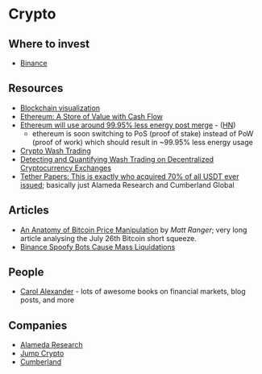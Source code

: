 # Crypto

## Where to invest

- [Binance](https://www.binance.com/en)

## Resources

- [Blockchain visualization](https://symphony.iohk.io/en/)
- [Ethereum: A Store of Value with Cash Flow](https://ethereumcashflow.com/)
- [Ethereum will use around 99.95% less energy post merge](https://blog.ethereum.org/2021/05/18/country-power-no-more/) - ([HN](https://news.ycombinator.com/item?id=27194586))
  - ethereum is soon switching to PoS (proof of stake) instead of PoW (proof of work) which should result in ~99.95% less energy usage
- [Crypto Wash Trading](https://arxiv.org/abs/2108.10984)
- [Detecting and Quantifying Wash Trading on Decentralized Cryptocurrency Exchanges](https://arxiv.org/abs/2102.07001)
- [Tether Papers: This is exactly who acquired 70% of all USDT ever issued](https://protos.com/tether-papers-crypto-stablecoin-usdt-investigation-analysis/);
  basically just Alameda Research and Cumberland Global

## Articles

- [An Anatomy of Bitcoin Price Manipulation](https://www.singlelunch.com/2022/01/09/an-anatomy-of-bitcoin-price-manipulation/) by _Matt Ranger_; very long article
  analysing the July 26th Bitcoin short squeeze.
- [Binance Spoofy Bots Cause Mass Liquidations](https://www.coalexander.com/post/binance-spoofy-bots-and-liquidations)

## People

- [Carol Alexander](https://www.coalexander.com) - lots of awesome books on financial markets, blog posts, and more

## Companies

- [Alameda Research](https://www.alameda-research.com)
- [Jump Crypto](https://jumpcrypto.com)
- [Cumberland](https://cumberland.io)

